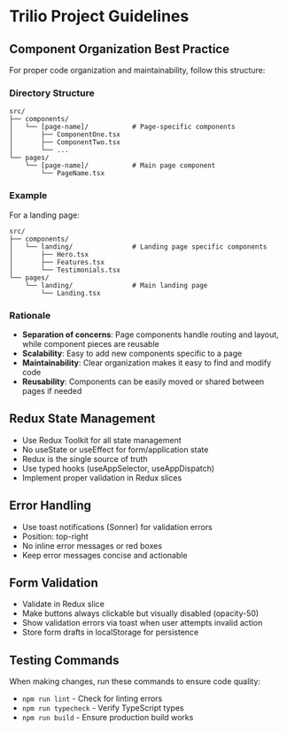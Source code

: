 # Trilio Project Guidelines

## Component Organization Best Practice

For proper code organization and maintainability, follow this structure:

### Directory Structure
```
src/
├── components/
│   └── [page-name]/           # Page-specific components
│       ├── ComponentOne.tsx
│       ├── ComponentTwo.tsx
│       └── ...
└── pages/
    └── [page-name]/           # Main page component
        └── PageName.tsx
```

### Example
For a landing page:
```
src/
├── components/
│   └── landing/               # Landing page specific components
│       ├── Hero.tsx
│       ├── Features.tsx
│       └── Testimonials.tsx
└── pages/
    └── landing/               # Main landing page
        └── Landing.tsx
```

### Rationale
- **Separation of concerns**: Page components handle routing and layout, while component pieces are reusable
- **Scalability**: Easy to add new components specific to a page
- **Maintainability**: Clear organization makes it easy to find and modify code
- **Reusability**: Components can be easily moved or shared between pages if needed

## Redux State Management

- Use Redux Toolkit for all state management
- No useState or useEffect for form/application state
- Redux is the single source of truth
- Use typed hooks (useAppSelector, useAppDispatch)
- Implement proper validation in Redux slices

## Error Handling

- Use toast notifications (Sonner) for validation errors
- Position: top-right
- No inline error messages or red boxes
- Keep error messages concise and actionable

## Form Validation

- Validate in Redux slice
- Make buttons always clickable but visually disabled (opacity-50)
- Show validation errors via toast when user attempts invalid action
- Store form drafts in localStorage for persistence

## Testing Commands

When making changes, run these commands to ensure code quality:
- `npm run lint` - Check for linting errors
- `npm run typecheck` - Verify TypeScript types
- `npm run build` - Ensure production build works